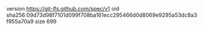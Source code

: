 version https://git-lfs.github.com/spec/v1
oid sha256:09d73d98f7101d099f708ba161ecc295466d0d8069e9295a53dc8a3f955a70a9
size 699
